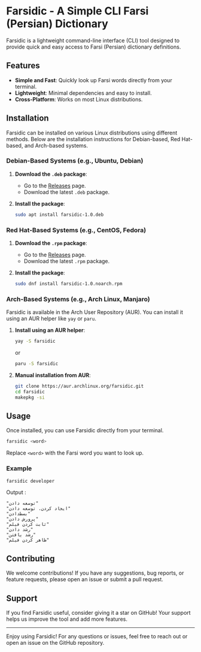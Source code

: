 # Farsidic - A Simple CLI Farsi (Persian) Dictionary

Farsidic is a lightweight command-line interface (CLI) tool designed to provide quick and easy access to Farsi (Persian) dictionary definitions. 

## Features

- **Simple and Fast**: Quickly look up Farsi words directly from your terminal.
- **Lightweight**: Minimal dependencies and easy to install.
- **Cross-Platform**: Works on most Linux distributions.

## Installation

Farsidic can be installed on various Linux distributions using different methods. Below are the installation instructions for Debian-based, Red Hat-based, and Arch-based systems.

### Debian-Based Systems (e.g., Ubuntu, Debian)

1. **Download the `.deb` package**:
   - Go to the [Releases](https://github.com/mohammadrostamiorg/farsidic/releases) page.
   - Download the latest `.deb` package.

2. **Install the package**:
   ```bash
   sudo apt install farsidic-1.0.deb
   ```


### Red Hat-Based Systems (e.g., CentOS, Fedora)

1. **Download the `.rpm` package**:
   - Go to the [Releases](https://github.com/mohammadrostamiorg/farsidic/releases) page.
   - Download the latest `.rpm` package.

2. **Install the package**:
   ```bash
   sudo dnf install farsidic-1.0.noarch.rpm
   ```

### Arch-Based Systems (e.g., Arch Linux, Manjaro)

Farsidic is available in the Arch User Repository (AUR). You can install it using an AUR helper like `yay` or `paru`.

1. **Install using an AUR helper**:
   ```bash
   yay -S farsidic
   ```
   or
   ```bash
   paru -S farsidic
   ```

2. **Manual installation from AUR**:
   ```bash
   git clone https://aur.archlinux.org/farsidic.git
   cd farsidic
   makepkg -si
   ```

## Usage

Once installed, you can use Farsidic directly from your terminal.

```bash
farsidic <word>
```

Replace `<word>` with the Farsi word you want to look up.

### Example

```bash
farsidic developer
```

Output :

```
"توسعه دادن‌"
"ایجاد کردن‌. توسعه دادن‌"
"بسطدادن‌"
"پرورش دادن‌"
"ثابت کردن فیلم"
"رشد دادن"
"رشد یافتن"
"ظاهر کردن فیلم"

```


## Contributing

We welcome contributions! If you have any suggestions, bug reports, or feature requests, please open an issue or submit a pull request.


## Support

If you find Farsidic useful, consider giving it a star on GitHub! Your support helps us improve the tool and add more features.

---

Enjoy using Farsidic! For any questions or issues, feel free to reach out or open an issue on the GitHub repository.
